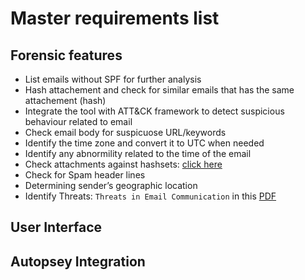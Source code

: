 # Master requirements list

## Forensic features

* List emails without SPF for further analysis
* Hash attachement and check for similar emails that has the same attachement (hash)
* Integrate the tool with ATT&CK framework to detect suspicious behaviour related to email
* Check email body for suspicuose URL/keywords
* Identify the time zone and convert it to UTC when needed
* Identify any abnormility related to the time of the email
* Check attachments against hashsets: [click here](https://www.sleuthkit.org/autopsy/help/hash_db.html)
* Check for Spam header lines
* Determining sender’s geographic location
* Identify Threats: `Threats in Email Communication` in this [PDF](https://www.researchgate.net/profile/Gurpal_Chhabra/publication/286053691_Review_of_E-mail_System_Security_Protocols_and_Email_Forensics/links/5665afcd08ae418a786f1f7d/Review-of-E-mail-System-Security-Protocols-and-Email-Forensics.pdf)

## User Interface

## Autopsey Integration

